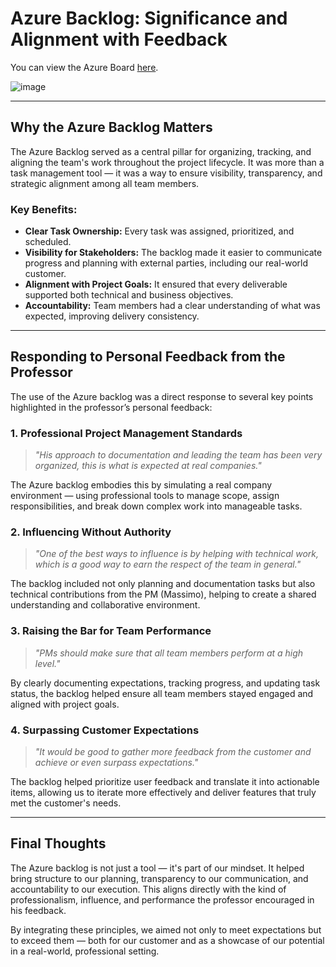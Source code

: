 # Azure Backlog: Significance and Alignment with Feedback



You can view the Azure Board [here](https://dev.azure.com/FiscoChat/FiscoChat_/_backlogs/backlog/).

![image](https://github.com/user-attachments/assets/578db53b-b786-437f-9e6d-639d6c5b31d4)


---

## Why the Azure Backlog Matters

The Azure Backlog served as a central pillar for organizing, tracking, and aligning the team's work throughout the project lifecycle. It was more than a task management tool — it was a way to ensure visibility, transparency, and strategic alignment among all team members.

### Key Benefits:
- **Clear Task Ownership:** Every task was assigned, prioritized, and scheduled.
- **Visibility for Stakeholders:** The backlog made it easier to communicate progress and planning with external parties, including our real-world customer.
- **Alignment with Project Goals:** It ensured that every deliverable supported both technical and business objectives.
- **Accountability:** Team members had a clear understanding of what was expected, improving delivery consistency.

---

## Responding to Personal Feedback from the Professor

The use of the Azure backlog was a direct response to several key points highlighted in the professor’s personal feedback:

### 1. **Professional Project Management Standards**
> *"His approach to documentation and leading the team has been very organized, this is what is expected at real companies."*

The Azure backlog embodies this by simulating a real company environment — using professional tools to manage scope, assign responsibilities, and break down complex work into manageable tasks.

### 2. **Influencing Without Authority**
> *"One of the best ways to influence is by helping with technical work, which is a good way to earn the respect of the team in general."*

The backlog included not only planning and documentation tasks but also technical contributions from the PM (Massimo), helping to create a shared understanding and collaborative environment.

### 3. **Raising the Bar for Team Performance**
> *"PMs should make sure that all team members perform at a high level."*

By clearly documenting expectations, tracking progress, and updating task status, the backlog helped ensure all team members stayed engaged and aligned with project goals.

### 4. **Surpassing Customer Expectations**
> *"It would be good to gather more feedback from the customer and achieve or even surpass expectations."*

The backlog helped prioritize user feedback and translate it into actionable items, allowing us to iterate more effectively and deliver features that truly met the customer's needs.

---

## Final Thoughts

The Azure backlog is not just a tool — it's part of our mindset. It helped bring structure to our planning, transparency to our communication, and accountability to our execution. This aligns directly with the kind of professionalism, influence, and performance the professor encouraged in his feedback.

By integrating these principles, we aimed not only to meet expectations but to exceed them — both for our customer and as a showcase of our potential in a real-world, professional setting.
